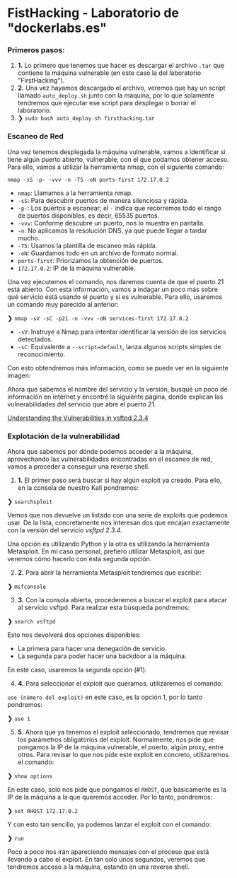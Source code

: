 # FistHacking - Laboratorio de "dockerlabs.es"

### Primeros pasos:
1. **1.** Lo primero que tenemos que hacer es descargar el archivo `.tar` que contiene la máquina vulnerable (en este caso la del laboratorio "FirstHacking").
2. **2.** Una vez hayamos descargado el archivo, veremos que hay un script llamado `auto_deploy.sh` junto con la máquina, por lo que solamente tendremos que ejecutar ese script para desplegar o borrar el laboratorio.
3. ❯ `sudo bash auto_deploy.sh firsthacking.tar`

### Escaneo de Red

Una vez tenemos desplegada la máquina vulnerable, vamos a identificar si tiene algún puerto abierto, vulnerable, con el que podamos obtener acceso. Para ello, vamos a utilizar la herramienta nmap, con el siguiente comando:

`nmap -sS -p- -vvv -n -T5 -oN ports-first 172.17.0.2`

* `nmap`: Llamamos a la herramienta nmap.
* `-sS`:  Para descubrir puertos de manera silenciosa y rápida.
* `-p-`:  Los puertos a escanear; el `-` indica que recorremos todo el rango de puertos disponibles, es decir, 65535 puertos.
* `-vvv`: Conforme descubre un puerto, nos lo muestra en pantalla.
* `-n`: No aplicamos la resolución DNS, ya que puede llegar a tardar mucho.
* `-T5`: Usamos la plantilla de escaneo más rápida.
* `-oN`: Guardamos todo en un archivo de formato normal.
* `ports-first`: Priorizamos la obtención de puertos.
* `172.17.0.2`: IP de la máquina vulnerable.

Una vez ejecutemos el comando, nos daremos cuenta de que el puerto 21 está abierto. Con esta información, vamos a indagar un poco más sobre qué servicio está usando el puerto y si es vulnerable. Para ello, usaremos un comando muy parecido al anterior:

❯ `nmap -sV -sC -p21 -n -vvv -oN services-first 172.17.0.2`

* `-sV`: Instruye a Nmap para intentar identificar la versión de los servicios detectados.
* `-sC`: Equivalente a `--script=default`, lanza algunos scripts simples de reconocimiento.

Con esto obtendremos más información, como se puede ver en la siguiente imagen: 

Ahora que sabemos el nombre del servicio y la versión, busqué un poco de información en internet y encontré la siguiente página, donde explican las vulnerabilidades del servicio que abre el puerto 21.

[Understanding the Vulnerabilities in vsftpd 2.3.4](https://medium.com/@S3Curiosity/understanding-the-vulnerabilities-in-vsftpd-2-3-4-f5e0b8317af5)

### Explotación de la vulnerabilidad

Ahora que sabemos por dónde podemos acceder a la máquina, aprovechando las vulnerabilidades encontradas en el escaneo de red, vamos a proceder a conseguir una reverse shell. 

1. **1.** El primer paso será buscar si hay algún exploit ya creado. Para ello, en la consola de nuestro Kali pondremos: 

❯ `searchsploit`

Vemos que nos devuelve un listado con una serie de exploits que podemos usar. De la lista, concretamente nos interesan dos que encajan exactamente con la versión del servicio *vsftpd 2.3.4*.

Una opción es utilizando Python y la otra es utilizando la herramienta Metasploit. En mi caso personal, prefiero utilizar Metasploit, así que veremos cómo hacerlo con esta segunda opción. 

2. **2.** Para abrir la herramienta Metasploit tendremos que escribir: 

❯ `msfconsole`

3. **3.** Con la consola abierta, procederemos a buscar el exploit para atacar al servicio vsftpd. Para realizar esta búsqueda pondremos:

❯ `search vsftpd`

Esto nos devolverá dos opciones disponibles: 

* La primera para hacer una denegación de servicio.
* La segunda para poder hacer una backdoor a la máquina.

En este caso, usaremos la segunda opción (#1).

4. **4.** Para seleccionar el exploit que queramos, utilizaremos el comando:

`use (número del exploit)` en este caso, es la opción 1, por lo tanto pondremos:

❯ `use 1`

5. **5.** Ahora que ya tenemos el exploit seleccionado, tendremos que revisar los parámetros obligatorios del exploit. Normalmente, nos pide que pongamos la IP de la máquina vulnerable, el puerto, algún proxy, entre otros. Para revisar lo que nos pide este exploit en concreto, utilizaremos el comando: 

❯ `show options`

En este caso, solo nos pide que pongamos el `RHOST`, que básicamente es la IP de la máquina a la que queremos acceder. Por lo tanto, pondremos: 

❯ `set RHOST 172.17.0.2`

Y con esto tan sencillo, ya podemos lanzar el exploit con el comando:

❯ `run`

Poco a poco nos irán apareciendo mensajes con el proceso que está llevando a cabo el exploit. En tan solo unos segundos, veremos que tendremos acceso a la máquina, estando en una reverse shell.

